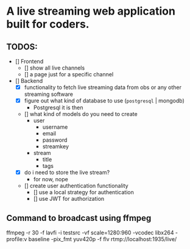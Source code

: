 # A live streaming web application built for coders.


## TODOS:

- [] Frontend
    - [] show all live channels
    - [] a page just for a specific channel
- [] Backend
    - [x] functionality to fetch live streaming data from obs or any other streaming software
    - [x] figure out what kind of database to use (`postgresql` | mongodb)
        - Postgresql it is then
     - [] what kind of models do you need to create
        - user
            - username
            - email
            - password
            - streamkey
        - stream
            - title
            - tags
     - [x] do i need to store the live stream? 
        - for now, nope
    - [] create user authentication functionality
        - [] use a local strategy for authentication
        - [] use JWT for authorization

## Command to broadcast using ffmpeg
ffmpeg -r 30 -f lavfi -i testsrc -vf scale=1280:960 -vcodec libx264 -profile:v baseline -pix_fmt yuv420p -f flv rtmp://localhost:1935/live/